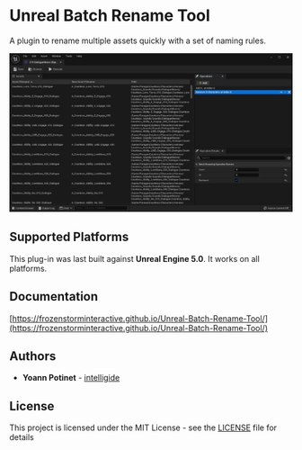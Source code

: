 # Unreal Batch Rename Tool

A plugin to rename multiple assets quickly with a set of naming rules.

![Screenshot](Docs/static/img/screenshot.png)

## Supported Platforms

This plug-in was last built against **Unreal Engine 5.0**. It works on all platforms.

## Documentation

[https://frozenstorminteractive.github.io/Unreal-Batch-Rename-Tool/](https://frozenstorminteractive.github.io/Unreal-Batch-Rename-Tool/)

## Authors

* **Yoann Potinet** - [intelligide](https://github.com/intelligide)

## License

This project is licensed under the MIT License - see the [LICENSE](LICENSE) file for details

